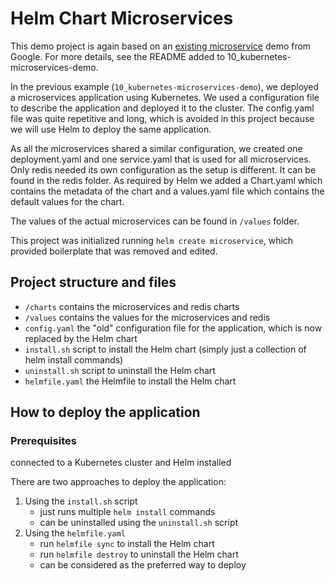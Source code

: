# Helm Chart Microservices

This demo project is again based on an  [existing microservice](https://github.com/GoogleCloudPlatform/microservices-demo) demo from Google.
For more details, see the README added to 10_kubernetes-microservices-demo.

In the previous example (`10_kubernetes-microservices-demo`), we deployed a microservices application using Kubernetes. We used a configuration file to describe the application and deployed it to the cluster. 
The config.yaml file was quite repetitive and long, which is avoided in this project because we will use Helm to deploy the same application.

As all the microservices shared a similar configuration, we created one deployment.yaml and one service.yaml that is used for all microservices.
Only redis needed its own configuration as the setup is different. It can be found in the redis folder.
As required by Helm we added a Chart.yaml which contains the metadata of the chart and a values.yaml file which contains the default values for the chart.

The values of the actual microservices can be found in `/values` folder.

This project was initialized running `helm create microservice`, which provided boilerplate that was removed and edited.

## Project structure and files
- `/charts` contains the microservices and redis charts
- `/values` contains the values for the microservices and redis
- `config.yaml` the "old" configuration file for the application, which is now replaced by the Helm chart
- `install.sh` script to install the Helm chart (simply just a collection of helm install commands)
- `uninstall.sh` script to uninstall the Helm chart
- `helmfile.yaml` the Helmfile to install the Helm chart

## How to deploy the application

### Prerequisites
connected to a Kubernetes cluster and Helm installed

There are two approaches to deploy the application:
1. Using the `install.sh` script
   - just runs multiple `helm install` commands
   - can be uninstalled using the `uninstall.sh` script
2. Using the `helmfile.yaml`
   - run `helmfile sync` to install the Helm chart
   - run `helmfile destroy` to uninstall the Helm chart
   - can be considered as the preferred way to deploy
